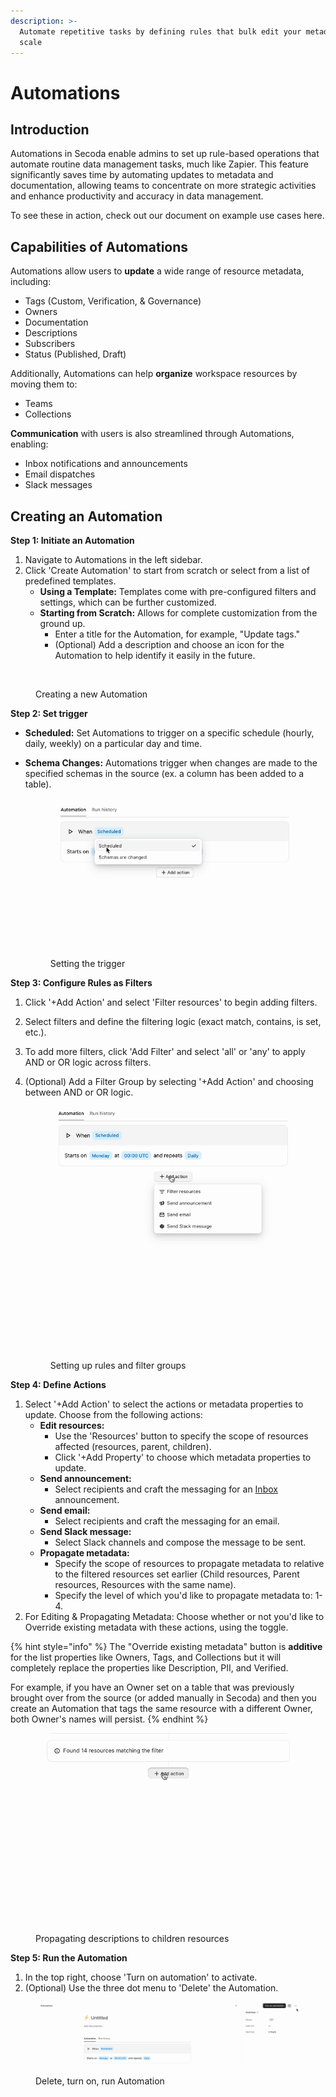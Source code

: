 ```yaml
---
description: >-
  Automate repetitive tasks by defining rules that bulk edit your metadata at
  scale
---
```


# Automations

## Introduction

Automations in Secoda enable admins to set up rule-based operations that automate routine data management tasks, much like Zapier. This feature significantly saves time by automating updates to metadata and documentation, allowing teams to concentrate on more strategic activities and enhance productivity and accuracy in data management.

To see these in action, check out our document on example use cases here.

## Capabilities of Automations

Automations allow users to **update** a wide range of resource metadata, including:

* Tags (Custom, Verification, & Governance)
* Owners
* Documentation
* Descriptions
* Subscribers
* Status (Published, Draft)

Additionally, Automations can help **organize** workspace resources by moving them to:

* Teams
* Collections

**Communication** with users is also streamlined through Automations, enabling:

* Inbox notifications and announcements
* Email dispatches
* Slack messages

## Creating an Automation

**Step 1: Initiate an Automation**

1. Navigate to Automations in the left sidebar.
2. Click 'Create Automation' to start from scratch or select from a list of predefined templates.
   * **Using a Template:** Templates come with pre-configured filters and settings, which can be further customized.
   * **Starting from Scratch:** Allows for complete customization from the ground up.
     * Enter a title for the Automation, for example, "Update tags."
     * (Optional) Add a description and choose an icon for the Automation to help identify it easily in the future.

<figure><img src="../.gitbook/assets/Screenshot 2024-02-08 at 4.30.19 PM.png" alt=""><figcaption><p>Creating a new Automation</p></figcaption></figure>

**Step 2: Set trigger**

* **Scheduled:** Set Automations to trigger on a specific schedule (hourly, daily, weekly) on a particular day and time.
*   **Schema Changes:** Automations trigger when changes are made to the specified schemas in the source (ex. a column has been added to a table).

    <figure><img src="../.gitbook/assets/Kapture 2024-05-21 at 09.53.21 (1).gif" alt=""><figcaption><p>Setting the trigger</p></figcaption></figure>

**Step 3: Configure Rules as Filters**

1. Click '+Add Action' and select 'Filter resources' to begin adding filters.
2. Select filters and define the filtering logic (exact match, contains, is set, etc.).
3. To add more filters, click 'Add Filter' and select 'all' or 'any' to apply AND or OR logic across filters.
4.  (Optional) Add a Filter Group by selecting '+Add Action' and choosing between AND or OR logic.

    <figure><img src="../.gitbook/assets/Kapture 2024-05-21 at 15.03.40.gif" alt=""><figcaption><p>Setting up rules and filter groups</p></figcaption></figure>

**Step 4: Define Actions**

1. Select '+Add Action' to select the actions or metadata properties to update. Choose from the following actions:
   * **Edit resources:**
     * Use the 'Resources' button to specify the scope of resources affected (resources, parent, children).
     * Click '+Add Property' to choose which metadata properties to update.
   * **Send announcement:**&#x20;
     * Select recipients and craft the messaging for an [Inbox](data-inbox.md) announcement.
   * **Send email:**
     * Select recipients and craft the messaging for an email.
   * **Send Slack message:**&#x20;
     * Select Slack channels and compose the message to be sent.
   * **Propagate metadata:**
     * Specify the scope of resources to propagate metadata to relative to the filtered resources set earlier (Child resources, Parent resources, Resources with the same name).&#x20;
     * Specify the level of which you'd like to propagate metadata to: 1-4.
2. For Editing & Propagating Metadata: Choose whether or not you'd like to Override existing metadata with these actions, using the toggle.

{% hint style="info" %}
The "Override existing metadata" button is **additive** for the list properties like Owners, Tags, and Collections but it will completely replace the properties like Description, PII, and Verified.

For example, if you have an Owner set on a table that was previously brought over from the source (or added manually in Secoda) and then you create an Automation that tags the same resource with a different Owner, both Owner's names will persist.
{% endhint %}

<figure><img src="../.gitbook/assets/Kapture 2024-05-21 at 15.09.04.gif" alt=""><figcaption><p>Propagating descriptions to children resources</p></figcaption></figure>

**Step 5: Run the Automation**

1. In the top right, choose 'Turn on automation' to activate.
2. (Optional) Use the three dot menu to 'Delete' the Automation.

<figure><img src="../.gitbook/assets/Kapture 2024-05-21 at 15.11.07.gif" alt=""><figcaption><p>Delete, turn on, run Automation</p></figcaption></figure>
